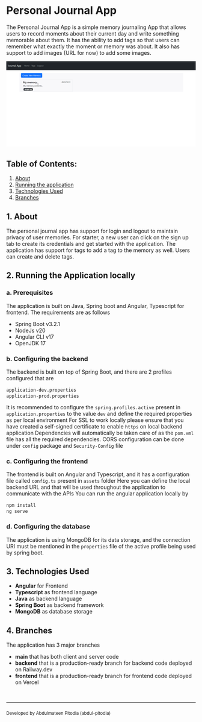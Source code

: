 # **Personal Journal App**
The Personal Journal App is a simple memory journaling App that allows users to record moments about their current day and write something memorable about them. It has the ability to add tags so that users can remember what exactly the moment or memory was about. It also has support to add images (URL for now) to add some images.

<p align="center">
    <a href="https://personal-journal-app.vercel.app/login">
        <img src = "Animation.gif">
    </a>
</p>

## **Table of Contents:**
1. <a href="#1-about">About</a>
2. <a href="#2-running-the-application">Running the application</a>
3. <a href="#3-technologies-used">Technologies Used</a>
4. <a href="#4-branches">Branches</a>


## <a>**1. About**</a>
The personal journal app has support for login and logout to maintain privacy of user memories. For starter, a new user can click on the sign up tab to create its credentials and get started with the application.
The application has support for tags to add a tag to the memory as well. Users can create and delete tags. 

## <a>**2. Running the Application locally**</a>

### a. Prerequisites
The application is built on Java, Spring boot and Angular, Typescript for frontend. The requirements are as follows
- Spring Boot v3.2.1
- NodeJs v20
- Angular CLI v17
- OpenJDK 17

### b. Configuring the backend
The backend is built on top of Spring Boot, and there are 2 profiles configured that are 
```
application-dev.properties
application-prod.properties
```
It is recommended to configure the `spring.profiles.active` present in `application.properties` to the value `dev` and define the required properties as per local environment
For SSL to work locally please ensure that you have created a self-signed certificate to enable `https` on local backend application
Dependencies will automatically be taken care of as the `pom.xml` file has all the required dependencies.
CORS configuration can be done under `config` package and `Security-Config` file

### c. Configuring the frontend
The frontend is built on Angular and Typescript, and it has a configuration file called `config.ts` present in `assets` folder 
Here you can define the local backend URL and that will be used throughout the application to communicate with the APIs
You can run the angular application locally by 
```
npm install
ng serve
```

### d. Configuring the database
The application is using MongoDB for its data storage, and the connection URI must be mentioned in the `properties` file of the active profile being used by spring boot.

## <a>**3. Technologies Used**</a>
- **Angular** for Frontend
- **Typescript** as frontend language
- **Java** as backend language
- **Spring Boot** as backend framework
- **MongoDB** as database storage

## <a>**4. Branches**</a>
The application has 3 major branches
- **main** that has both client and server code
- **backend** that is a production-ready branch for backend code deployed on Railway.dev
- **frontend** that is a production-ready branch for frontend code deployed on Vercel

<br>
<hr>
<sub>Developed by Abdulmateen Pitodia (abdul-pitodia)</sub>

